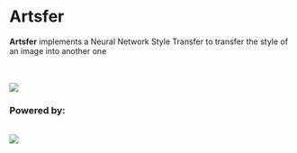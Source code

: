 <h1>Artsfer</h1>
<p><b>Artsfer</b> implements a Neural Network Style Transfer to transfer the style of an image into another one</p>
<br />
<br />
<img src="https://i.imgur.com/8wksCS9.png"/>
<br />
<h3>Powered by:</h3>
<br />
<img src="https://i.imgur.com/eGpYOsp.jpg" />
